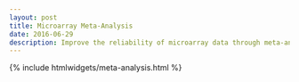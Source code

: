 ```yaml
---
layout: post
title: Microarray Meta-Analysis
date: 2016-06-29
description: Improve the reliability of microarray data through meta-analysis with crossmeta.
---
```


{% include htmlwidgets/meta-analysis.html %}
